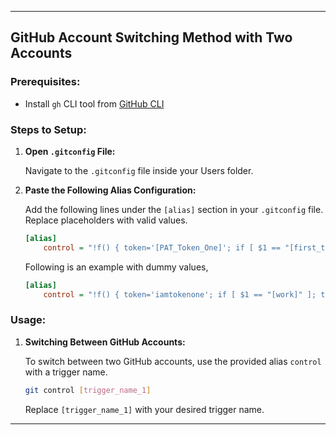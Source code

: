
---

## GitHub Account Switching Method with Two Accounts

### Prerequisites:
- Install `gh` CLI tool from [GitHub CLI](https://cli.github.com/)

### Steps to Setup:

1. **Open `.gitconfig` File:**

   Navigate to the `.gitconfig` file inside your Users folder.

2. **Paste the Following Alias Configuration:**

   Add the following lines under the `[alias]` section in your `.gitconfig` file. Replace placeholders with valid values.

   ```ini
   [alias]
       control = "!f() { token='[PAT_Token_One]'; if [ $1 == "[first_trigger_name]" ]; then token='[PAT_Token_One]'; fi; echo $token | gh auth login --with-token; gh auth setup-git; }; f"
   ```
   Following is an example with dummy values,
    ```ini
    [alias]
        control = "!f() { token='iamtokenone'; if [ $1 == "[work]" ]; then token='iamtokentwo'; fi; echo $token | gh auth login --with-token; gh auth setup-git; }; f"
    ```

### Usage:

1. **Switching Between GitHub Accounts:**

   To switch between two GitHub accounts, use the provided alias `control` with a trigger name.

   ```bash
   git control [trigger_name_1]
   ```

   Replace `[trigger_name_1]` with your desired trigger name.

---
